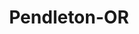---
title: Pendleton-OR
slug: pendleton-or
f_state:
- cms/state/oregon.md
f_locations:
- cms/payday-loan/cashco-9089.md
- cms/payday-loan/cashco-9090.md
- cms/payday-loan/credits-incorporated-15501.md
- cms/payday-loan/th-e-cash-store-27314.md
- cms/payday-loan/th-e-cash-store-27326.md
- cms/payday-loan/th-e-cash-store-27327.md
updated-on: '2024-05-30T13:41:28.615Z'
created-on: '2024-05-30T13:41:28.615Z'
published-on: '2024-05-30T13:54:32.469Z'
f_city: Pendleton
layout: '[city].html'
tags: city
---